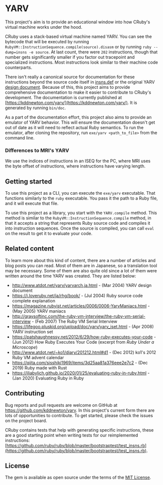 # YARV

This project's aim is to provide an educational window into how CRuby's virtual machine works under the hood.

CRuby uses a stack-based virtual machine named YARV. You can see the bytecode that will be executed by running `RubyVM::InstructionSequence.compile(source).disasm` or by running `ruby --dump=insns -e source`. At last count, there were `202` instructions, though that number gets significantly smaller if you factor out tracepoint and specialized instructions. Most instructions look similar to their machine code counterparts.

There isn't really a canonical source for documentation for these instructions beyond the source code itself in [insns.def](https://github.com/ruby/ruby/blob/master/insns.def) or the original YARV [design document](http://www.atdot.net/yarv/yarvarch.ja.html). Because of this, this project aims to provide comprehensive documentation to make it easier to contribute to CRuby's development. The documentation is currently published at [https://kddnewton.com/yarv/](https://kddnewton.com/yarv/). It is generated by running `bin/doc`.

As a part of the documentation effort, this project also aims to provide an emulator of YARV behavior. This will ensure the documentation doesn't get out of date as it will need to reflect actual Ruby semantics. To run the emulator, after cloning the repository, run `exe/yarv <path_to_file>` from the command line.

### Differences to MRI's YARV

We use the indices of instructions in an ISEQ for the PC, where MRI uses the byte offset of instructions, where instructions have varying length.

## Getting started

To use this project as a CLI, you can execute the `exe/yarv` executable. That functions similarly to the `ruby` executable. You pass it the path to a Ruby file, and it will execute that file.

To use this project as a library, you start with the `YARV.compile` method. This method is similar to the `RubyVM::InstructionSequence.compile` method, in that it accepts a string that represents Ruby source code and compiles it into instruction sequences. Once the source is compiled, you can call `eval` on the result to get it to evaluate your code.

## Related content

To learn more about this kind of content, there are a number of articles and blog posts you can read. Most of them are in Japanese, so a translation tool may be necessary. Some of them are also quite old since a lot of them were written around the time YARV was created. They are listed below:

* http://www.atdot.net/yarv/yarvarch.ja.html - (Mar 2004) YARV design document
* https://i.loveruby.net/ja/rhg/book/ - (Jul 2004) Ruby source code complete explanation
* https://magazine.rubyist.net/articles/0006/0006-YarvManiacs.html - (May 2005) YARV maniacs
* http://graysoftinc.com/the-ruby-vm-interview/the-ruby-vm-serial-interview - (Feb 2007) The Ruby VM Serial Interview
* https://lifegoo.pluskid.org/upload/doc/yarv/yarv_iset.html - (Apr 2008) YARV instruction set
* https://patshaughnessy.net/2012/6/29/how-ruby-executes-your-code - (Jun 2012) How Ruby Executes Your Code (excerpt from _Ruby Under a Microscope_)
* http://www.atdot.net/~ko1/diary/201212.html#d1 - (Dec 2012) ko1's 2012 Ruby VM advent calendar
* https://qiita.com/sisshiki1969/items/3d25aa81a376eee2e7c2 - (Dec 2019) Ruby made with Rust
* https://iliabylich.github.io/2020/01/25/evaluating-ruby-in-ruby.html - (Jan 2020) Evaluating Ruby in Ruby

## Contributing

Bug reports and pull requests are welcome on GitHub at https://github.com/kddnewton/yarv. In this project's current form there are lots of opportunities to contribute. To get started, please check the issues on the project board.

CRuby contains tests that help with generating specific instructions, these are a good starting point when writing tests for our reimplemented instructions: [https://github.com/ruby/ruby/blob/master/bootstraptest/test_insns.rb](https://github.com/ruby/ruby/blob/master/bootstraptest/test_insns.rb).

## License

The gem is available as open source under the terms of the [MIT License](https://opensource.org/licenses/MIT).
